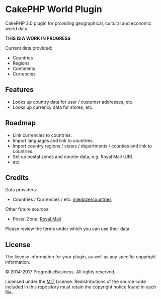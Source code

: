 # CakePHP World Plugin

CakePHP 3.0 plugin for providing geographical, cultural and economic world data.

**THIS IS A WORK IN PROGRESS**

Current data provided:

* Countries
* Regions
* Continents
* Currencies

## Features

* Looks up country data for user / customer addresses, etc.
* Looks up currency data for stores, etc.

## Roadmap

* Link currencies to countries.
* Import languages and link to countries.
* Import country regions / states / departments / counties and link to countries.
* Set up postal zones and courier data, e.g. Royal Mail (UK)
* etc.

## Credits

Data providers:

* Countries / Currencies / etc: [mledoze/countries](https://github.com/mledoze/countries)

Other future sources:

* Postal Zone: [Royal Mail](http://www.royalmail.com/international-zones)

Please review the terms under which you can use their data.

## License

The license information for your plugin, as well as any specific copyright information.

&copy; 2014-2017 Progredi eBusiness. All rights reserved.

Licensed under the [MIT](http://www.opensource.org/licenses/mit-license.php) License. Redistributions of the source code included in this repository must retain the copyright notice found in each file.